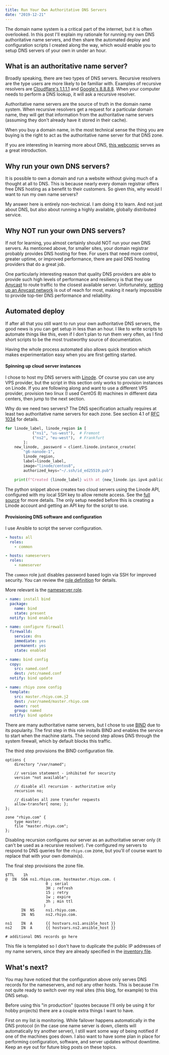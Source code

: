 ```yaml
---
title: Run Your Own Authoritative DNS Servers
date: "2019-12-21"
---
```


The domain name system is a critical part of the internet, but it is often overlooked. In this post I'll explain my rationale for running my own DNS authoritative name servers, and then share the automated deploy and configuration scripts I created along the way, which would enable you to setup DNS servers of your own in under an hour.

## What is an authoritative name server?

Broadly speaking, there are two types of DNS servers. Recursive resolvers are the type users are more likely to be familiar with. Examples of recursive resolvers are [Cloudflare's 1.1.1.1](https://www.cloudflare.com/learning/dns/what-is-1.1.1.1/) and [Google's 8.8.8.8](https://developers.google.com/speed/public-dns). When your computer needs to perform a DNS lookup, it will ask a recursive resolver.

Authoritative name servers are the source of truth in the domain name system. When recursive resolvers get a request for a particular domain name, they will get that information from the authoritative name servers (assuming they don't already have it stored in their cache).

When you buy a domain name, in the most technical sense the thing you are buying is the right to act as the authoritative name server for that DNS zone.

If you are interesting in learning more about DNS, [this webcomic](https://howdns.works/ep1/) serves as a great introduction.

## Why run your own DNS servers?

It is possible to own a domain and run a website without giving much of a thought at all to DNS. This is because nearly every domain registrar offers free DNS hosting as a benefit to their customers. So given this, why would I want to run my own name servers?

My answer here is entirely non-technical. I am doing it to learn. And not just about DNS, but also about running a highly available, globally distributed service.

## Why NOT run your own DNS servers?

If not for learning, you almost certainly should NOT run your own DNS servers. As mentioned above, for smaller sites, your domain registrar probably provides DNS hosting for free. For users that need more control, greater uptime, or improved performance, there are paid DNS hosting providers that do a great job.

One particularly interesting reason that quality DNS providers are able to provide such high levels of performance and resiliency is that they use [Anycast](https://www.cloudflare.com/learning/dns/what-is-anycast-dns/) to route traffic to the closest available server. Unfortunately, [setting up an Anycast network](https://labs.ripe.net/Members/samir_jafferali/build-your-own-anycast-network-in-nine-steps) is out of reach for most, making it nearly impossible to provide top-tier DNS performance and reliability.

## Automated deploy

If after all that you still want to run your own authoritative DNS servers, the good news is you can get setup in less than an hour. I like to write scripts to automate things like this, even if I don't plan to run them very often, as I find short scripts to be the most trustworthy source of documentation.

Having the whole process automated also allows quick iteration which makes experimentation easy when you are first getting started.

#### Spinning up cloud server instances

I chose to host my DNS servers with [Linode](https://www.linode.com). Of course you can use any VPS provider, but the script in this section only works to provision instances on Linode. If you are following along and want to use a different VPS provider, provision two linux (I used CentOS 8) machines in different data centers, then jump to the next section.

Why do we need two servers? The DNS specification actually requires at least two authoritative name servers for each zone. See section 4.1 of [RFC 1034](https://tools.ietf.org/html/rfc1034) for details. 

```python
for linode_label, linode_region in [
            ("ns1", "us-west"),  # Fremont
            ("ns2", "eu-west"),  # Frankfurt
        ]:
    new_linode, _password = client.linode.instance_create(
        "g6-nanode-1",
        linode_region,
        label=linode_label,
        image="linode/centos8",
        authorized_keys="~/.ssh/id_ed25519.pub")

    print(f"Created {linode_label} with at {new_linode.ips.ipv4.public[0]}")
```

The python snippet above creates two cloud servers using the Linode API, configured with my local SSH key to allow remote access. See the [full source](https://github.com/JoshMcguigan/infra/blob/fe24c52c77257723ebd575c47dfc48359e0c15a7/scripts/bootstrap-linode-infra.py) for more details. The only setup needed before this is creating a Linode account and getting an API key for the script to use.

#### Provisioning DNS software and configuration

I use Ansible to script the server configuration.

```yaml
- hosts: all
  roles:
    - common

- hosts: nameservers
  roles:
    - nameserver
```

The `common` role just disables password based login via SSH for improved security. You can review the [role definition](https://github.com/JoshMcguigan/infra/tree/fe24c52c77257723ebd575c47dfc48359e0c15a7/ansible/roles/common) for details.

More relevant is the [nameserver role](https://github.com/JoshMcguigan/infra/tree/fe24c52c77257723ebd575c47dfc48359e0c15a7/ansible/roles/nameserver).

```yaml
- name: install bind
  package:
    name: bind
    state: present
  notify: bind enable

- name: configure firewall
  firewalld:
    service: dns
    immediate: yes
    permanent: yes
    state: enabled

- name: bind config
  copy:
    src: named.conf
    dest: /etc/named.conf
  notify: bind update

- name: rhiyo zone config
  template:
    src: master.rhiyo.com.j2
    dest: /var/named/master.rhiyo.com
    owner: root
    group: named
  notify: bind update
```

There are many authoritative name servers, but I chose to use [BIND](https://www.isc.org/bind/) due to its popularity. The first step in this role installs BIND and enables the service to start when the machine starts. The second step allows DNS through the system firewall, which by default blocks this traffic.

The third step provisions the BIND configuration file.

```
options {
	directory "/var/named";

	// version statement - inhibited for security
	version "not available";

	// disable all recursion - authoritative only
	recursion no;

	// disables all zone transfer requests
	allow-transfer{ none; };
};

zone "rhiyo.com" {
	type master;
	file "master.rhiyo.com";
};
```

Disabling recursion configures our server as an authoritative server only (it can't be used as a recursive resolver). I've configured my servers to respond to DNS queries for the `rhiyo.com` zone, but you'll of course want to replace that with your own domain(s).

The final step provisions the zone file.

```
$TTL	1h
@  IN  SOA ns1.rhiyo.com. hostmaster.rhiyo.com. (
			      0 ; serial
			      3H ; refresh
			      15 ; retry
			      1w ; expire
			      3h ; min ttl
			     )
       IN  NS     ns1.rhiyo.com.
       IN  NS     ns2.rhiyo.com.

ns1    IN  A      {{ hostvars.ns1.ansible_host }}
ns2    IN  A      {{ hostvars.ns2.ansible_host }}

# additional DNS records go here
```

This file is templated so I don't have to duplicate the public IP addresses of my name servers, since they are already specified in the [inventory file](https://github.com/JoshMcguigan/infra/blob/fe24c52c77257723ebd575c47dfc48359e0c15a7/ansible/inventory).

## What's next?

You may have noticed that the configuration above only serves DNS records for the nameservers, and not any other hosts. This is because I'm not quite ready to switch over my real sites (this blog, for example) to this DNS setup.

Before using this "in production" (quotes because I'll only be using it for hobby projects) there are a couple extra things I want to have.

First on my list is monitoring. While failover happens automatically in the DNS protocol (in the case one name server is down, clients will automatically try another server), I still want some way of being notified if one of the machines goes down. I also want to have some plan in place for performing configuration, software, and server updates without downtime. Keep an eye out for future blog posts on these topics.

